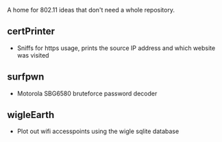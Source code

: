 A home for 802.11 ideas that don't need a whole repository.

## certPrinter
* Sniffs for https usage, prints the source IP address and which website was visited

## surfpwn
* Motorola SBG6580 bruteforce password decoder

## wigleEarth
* Plot out wifi accesspoints using the wigle sqlite database

